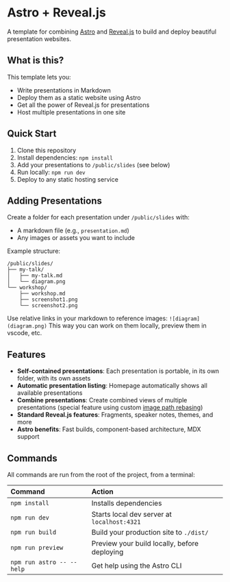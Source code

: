 # Astro + Reveal.js

A template for combining [Astro](https://astro.build/) and [Reveal.js](https://revealjs.com/) to build and deploy beautiful presentation websites.

## What is this?

This template lets you:
- Write presentations in Markdown
- Deploy them as a static website using Astro
- Get all the power of Reveal.js for presentations
- Host multiple presentations in one site

## Quick Start

1. Clone this repository
2. Install dependencies: `npm install`
3. Add your presentations to `/public/slides` (see below)
4. Run locally: `npm run dev`
5. Deploy to any static hosting service

## Adding Presentations

Create a folder for each presentation under `/public/slides` with:
- A markdown file (e.g., `presentation.md`)
- Any images or assets you want to include

Example structure:
```
/public/slides/
├── my-talk/
│   ├── my-talk.md
│   └── diagram.png
└── workshop/
    ├── workshop.md
    ├── screenshot1.png
    └── screenshot2.png
```

Use relative links in your markdown to reference images: `![diagram](diagram.png)`
This way you can work on them locally, preview them in vscode, etc.

## Features

- **Self-contained presentations**: Each presentation is portable, in its own folder, with its own assets
- **Automatic presentation listing**: Homepage automatically shows all available presentations
- **Combine presentations**: Create combined views of multiple presentations (special feature using custom [image path rebasing](image_path_rebasing.md))
- **Standard Reveal.js features**: Fragments, speaker notes, themes, and more
- **Astro benefits**: Fast builds, component-based architecture, MDX support

## Commands

All commands are run from the root of the project, from a terminal:

| Command                   | Action                                           |
| :------------------------ | :----------------------------------------------- |
| `npm install`             | Installs dependencies                            |
| `npm run dev`             | Starts local dev server at `localhost:4321`      |
| `npm run build`           | Build your production site to `./dist/`          |
| `npm run preview`         | Preview your build locally, before deploying     |
| `npm run astro -- --help` | Get help using the Astro CLI                     |




